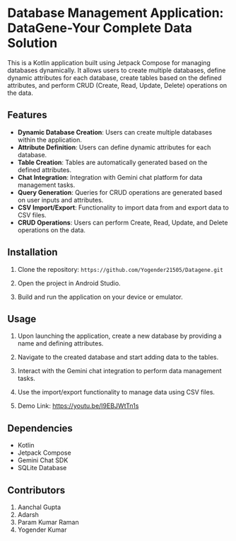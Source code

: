 # Database Management Application: DataGene-Your Complete Data Solution

This is a Kotlin application built using Jetpack Compose for managing databases dynamically. It allows users to create multiple databases, define dynamic attributes for each database, create tables based on the defined attributes, and perform CRUD (Create, Read, Update, Delete) operations on the data.

## Features

- **Dynamic Database Creation**: Users can create multiple databases within the application.
- **Attribute Definition**: Users can define dynamic attributes for each database.
- **Table Creation**: Tables are automatically generated based on the defined attributes.
- **Chat Integration**: Integration with Gemini chat platform for data management tasks.
- **Query Generation**: Queries for CRUD operations are generated based on user inputs and attributes.
- **CSV Import/Export**: Functionality to import data from and export data to CSV files.
- **CRUD Operations**: Users can perform Create, Read, Update, and Delete operations on the data.

## Installation

1. Clone the repository:
`https://github.com/Yogender21505/Datagene.git`

2. Open the project in Android Studio.

3. Build and run the application on your device or emulator.

## Usage

1. Upon launching the application, create a new database by providing a name and defining attributes.

2. Navigate to the created database and start adding data to the tables.

3. Interact with the Gemini chat integration to perform data management tasks.

4. Use the import/export functionality to manage data using CSV files.

5. Demo Link: https://youtu.be/I9EBJWtTn1s


## Dependencies

- Kotlin
- Jetpack Compose
- Gemini Chat SDK
- SQLite Database

## Contributors

1. Aanchal Gupta
2. Adarsh
3. Param Kumar Raman
4. Yogender Kumar
